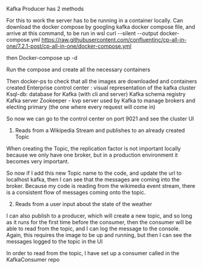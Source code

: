 Kafka Producer has 2 methods

For this to work the server has to be running in a container locally.
Can download the docker compose by googling kafka docker compose file, and arrive at this command, to be run in wsl
curl --silent --output docker-compose.yml   https://raw.githubusercontent.com/confluentinc/cp-all-in-one/7.2.1-post/cp-all-in-one/docker-compose.yml

then 
Docker-compose up -d

Run the compose and create all the necessary containers

Then docker-ps to check that all the images are downloaded and containers created
Enterprise control center : visual representation of the kafka cluster
Ksql-db: database for Kafka (with cli and server)
Kafka schema registry
Kafka server
Zookeeper - kvp server used by Kafka to manage brokers and electing primary (the one where every request will come in)

So now we can go to the control center on port 9021 and see the cluster UI

1. Reads from a Wikipedia Stream and publishes to an already created Topic

When creating the Topic, the replication factor is not important locally because we only have one broker, but in a production environment it becomes very important.

So now if I add this new Topic name to the code, and update the url to localhost kafka, then I can see that the messages are coming into the broker. Because my code is reading from the wikimedia event stream, there is a consistent flow of messages coming onto the topic.


2. Reads from a user input about the state of the weather

I can also publish to a producer, which will create a new topic, and so long as it runs for the first time before the consumer, then the consumer will be able to read from the topic, and I can log the message to the console. Again, this requires the image to be up and running, but then I can see the messages logged to the topic in the UI

In order to read from the topic, I have set up a consumer called in the KafkaConsumer repo
